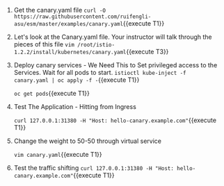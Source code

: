 1. Get the canary.yaml file
`curl -O https://raw.githubusercontent.com/ruifengli-asu/esm/master/examples/canary.yaml`{{execute T1}}

2. Let's look at the Canary.yaml file. Your instructor will talk through the pieces of this file
`vim /root/istio-1.2.2/install/kubernetes/canary.yaml`{{execute T3}}

3. Deploy canary services - We Need This to Set privileged access to the Services. Wait for all pods to start.
`istioctl kube-inject -f canary.yaml | oc apply -f -`{{execute T1}}
    
    `oc get pods`{{execute T1}}

4. Test The Application - Hitting from Ingress
   
   `curl 127.0.0.1:31380 -H "Host: hello-canary.example.com"`{{execute T1}}

5. Change the weight to 50-50 through virtual service

    `vim canary.yaml`{{execute T1}}

6. Test the traffic shifting
    `curl 127.0.0.1:31380 -H "Host: hello-canary.example.com"`{{execute T1}}